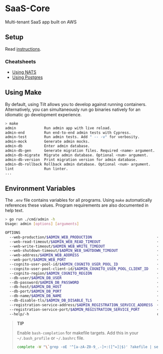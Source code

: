 # SaaS-Core

Multi-tenant SaaS app built on AWS

## Setup

Read [instructions](docs/SETUP.md).

### Cheatsheets

- [Using NATS](/docs/nats.md)
- [Using Postgres](/docs/postgres.md)

## Using Make
By default, using Tilt allows you to develop against running containers. Alternatively, you can simultaneously run
go binaries natively for an idiomatic go development experience.

```bash
> make
admin             Run admin app with live reload.
admin-end         Run end-to-end admin tests with Cypress.
admin-test        Run admin tests. Add " -- -v" for verbosity.
admin-mock        Generate admin mocks.
admin-db          Enter admin database.
admin-db-gen      Generate migration files. Required <name> argument.
admin-db-migrate  Migrate admin database. Optional <num> argument.
admin-db-version  Print migration version for admin database.
admin-db-rollback Rollback admin database. Optional <num> argument.
lint              Run linter.
...
```

## Environment Variables

The `.env` file contains variables for all programs. Using `make` automatically references these values.
Program requirements are also documented in help text. 
```bash
> go run ./cmd/admin -h
Usage: admin [options] [arguments]

OPTIONS
  --web-production/$ADMIN_WEB_PRODUCTION                              <bool>      (default: false)
  --web-read-timeout/$ADMIN_WEB_READ_TIMEOUT                          <duration>  (default: 5s)
  --web-write-timeout/$ADMIN_WEB_WRITE_TIMEOUT                        <duration>  (default: 5s)
  --web-shutdown-timeout/$ADMIN_WEB_SHUTDOWN_TIMEOUT                  <duration>  (default: 5s)
  --web-address/$ADMIN_WEB_ADDRESS                                    <string>    (default: localhost)
  --web-port/$ADMIN_WEB_PORT                                          <string>    (default: 4000)
  --cognito-user-pool-id/$ADMIN_COGNITO_USER_POOL_ID                  <string>    (required)
  --cognito-user-pool-client-id/$ADMIN_COGNITO_USER_POOL_CLIENT_ID    <string>    (required)
  --cognito-region/$ADMIN_COGNITO_REGION                              <string>    (required)
  --db-user/$ADMIN_DB_USER                                            <string>    (noprint,default: postgres)
  --db-password/$ADMIN_DB_PASSWORD                                    <string>    (noprint,default: postgres)
  --db-host/$ADMIN_DB_HOST                                            <string>    (noprint,default: localhost)
  --db-port/$ADMIN_DB_PORT                                            <int>       (noprint,default: 5432)
  --db-name/$ADMIN_DB_NAME                                            <string>    (noprint,default: admin)
  --db-disable-tls/$ADMIN_DB_DISABLE_TLS                              <bool>      (default: false)
  --registration-service-address/$ADMIN_REGISTRATION_SERVICE_ADDRESS  <string>    (default: localhost)
  --registration-service-port/$ADMIN_REGISTRATION_SERVICE_PORT        <string>    (default: 4001)
  --help/-h                                                           display this help message
```

> __TIP__  
>
> Enable `bash-completion` for makefile targets. Add this in your `~/.bash_profile` or `~/.bashrc` file.
> ```bash
> complete -W "\`grep -oE '^[a-zA-Z0-9_.-]+:([^=]|$)' ?akefile | sed 's/[^a-zA-Z0-9_.-]*$//'\`" make
> ```
